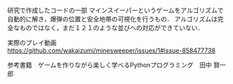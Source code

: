 研究で作成したコードの一部
マインスイーパーというゲームをアルゴリズムで自動的に解き，爆弾の位置と安全地帯の可視化を行うもの．
アルゴリズムは完全なものではなく，まだ１２１のような並びへの対応ができていない．

実際のプレイ動画
https://github.com/wakaizumi/minesweeper/issues/1#issue-858477738

参考書籍　ゲームを作りながら楽しく学べるPythonプログラミング　田中 賢一郎
